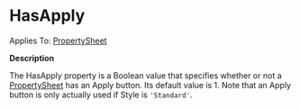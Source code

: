 




<h1 class="heading"><span class="name">HasApply</span></h1>

Applies To: [PropertySheet](../a-z/propertysheet.md)


**Description**


The HasApply property is a Boolean value that specifies whether or not a [PropertySheet](../a-z/propertysheet.md) has an Apply button.  Its default value is 1. Note that an Apply button is only actually used if Style is `'Standard'`.



